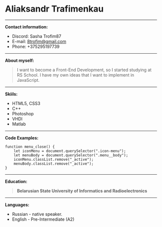 # Aliaksandr Trafimenkau
***
 **Contact information:**

* Discord: Sasha Trofim87
* E-mail: 8trofim@gmail.com
* Phone: +375295197739
***
**About myself:**

> I want to become a Front-End Development, so I started studying at RS School. I have my own ideas that I want to implement in JavaScript.

***
**Skiils:**

* HTML5, CSS3
* C++
* Photoshop
* VHDl
* Matlab
***

**Code Examples:**
```
function menu_close() {
	let iconMenu = document.querySelector(".icon-menu");
	let menuBody = document.querySelector(".menu__body");
	iconMenu.classList.remove("_active");
	menuBody.classList.remove("_active");
}
```
***
**Education:**

> **Belarusian State University of Informatics and Radioelectronics**
***

**Languages:**

* Russian - native speaker.
* English - Pre-Intermediate (A2)